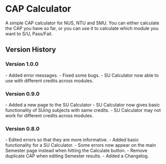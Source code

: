 <h1> CAP Calculator </h1>

A simple CAP calculator for NUS, NTU and SMU. You can either calculate the CAP you have so far, or you can use it to calculate which module you want to S/U, Pass/Fail.

<h2>Version History </h2>

<h3> Version 1.0.0 </h3>
- Added error messages.
- Fixed some bugs.
- SU Calculator now able to use with different credits across modules.

<h3> Version 0.9.0 </h3>
- Added a new page to the SU Calculator
- SU Calculator now gives basic functionality of SUing subjects with same credits.
- SU Calculator may not work for different credits across modules.

<h3> Version 0.8.0 </h3>
- Edited errors so that they are more informative.
- Added basic functionality for a SU Calculator.
- Some errors now appear on the main Semester page instead when hitting the Calculate button.
- Remove duplicate CAP when editing Semester results.
- Added a Changelog.
